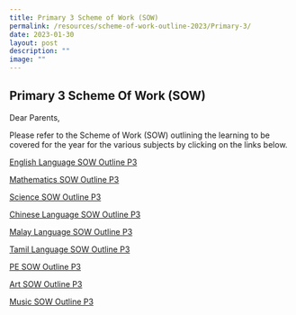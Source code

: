 ```yaml
---
title: Primary 3 Scheme of Work (SOW)
permalink: /resources/scheme-of-work-outline-2023/Primary-3/
date: 2023-01-30
layout: post
description: ""
image: ""
---
```

## Primary 3 Scheme Of Work (SOW)

Dear Parents,

Please refer to the Scheme of Work (SOW) outlining the learning to be covered for the year for the various subjects by clicking on the links below.

[English Language SOW Outline P3](/files/2023%20P3%20SOW/P3%20EL%20SOW%20Outline.pdf)

[Mathematics SOW Outline P3](/files/2023%20P3%20SOW/P3%20Math%20SOW%20Outline.pdf)

[Science SOW Outline P3](/files/2023%20P3%20SOW/P3%20Science%20SOW%20Outline.pdf)

[Chinese Language SOW Outline P3](/files/2023%20P3%20SOW/P3%20CL%20SOW%20Outline.pdf)

[Malay Language SOW Outline P3](/files/2023%20P3%20SOW/P3%20ML%20SOW%20Outline.pdf)

[Tamil Language SOW Outline P3](/files/2023%20P3%20SOW/P3%20TL%20SOW%20Outline.pdf)

[PE SOW Outline P3](/files/2023%20P3%20SOW/P3%20PE%20SOW%20Outline.pdf)

[Art SOW Outline P3](/files/2023%20P3%20SOW/P3%20Art%20SOW%20Outline.pdf)

[Music SOW Outline P3](/files/2023%20P3%20SOW/P3%20Music%20SOW%20Outline.pdf)

